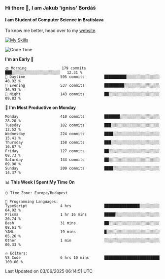 ### Hi there 👋, I am Jakub 'igniss' Bordáš

#### I am Student of Computer Science in Bratislava
To know me better, head over to my [website](https://bordas.sk).

[![My Skills](https://skillicons.dev/icons?i=js,typescript,html,css,figma,svelte,vue,next,postgresql,nest,express,nodejs)](https://bordas.sk)


<!--START_SECTION:waka-->
![Code Time](http://img.shields.io/badge/Code%20Time-1%2C921%20hrs%2043%20mins-blue)

**I'm an Early 🐤** 

```text
🌞 Morning                179 commits         ███░░░░░░░░░░░░░░░░░░░░░░   12.31 % 
🌆 Daytime                595 commits         ██████████░░░░░░░░░░░░░░░   40.92 % 
🌃 Evening                537 commits         █████████░░░░░░░░░░░░░░░░   36.93 % 
🌙 Night                  143 commits         ██░░░░░░░░░░░░░░░░░░░░░░░   09.83 % 
```
📅 **I'm Most Productive on Monday** 

```text
Monday                   410 commits         ███████░░░░░░░░░░░░░░░░░░   28.20 % 
Tuesday                  182 commits         ███░░░░░░░░░░░░░░░░░░░░░░   12.52 % 
Wednesday                224 commits         ████░░░░░░░░░░░░░░░░░░░░░   15.41 % 
Thursday                 158 commits         ███░░░░░░░░░░░░░░░░░░░░░░   10.87 % 
Friday                   127 commits         ██░░░░░░░░░░░░░░░░░░░░░░░   08.73 % 
Saturday                 144 commits         ██░░░░░░░░░░░░░░░░░░░░░░░   09.90 % 
Sunday                   209 commits         ████░░░░░░░░░░░░░░░░░░░░░   14.37 % 
```


📊 **This Week I Spent My Time On** 

```text
🕑︎ Time Zone: Europe/Budapest

💬 Programming Languages: 
TypeScript               4 hrs               ████████████████░░░░░░░░░   64.92 % 
Prisma                   1 hr 16 mins        █████░░░░░░░░░░░░░░░░░░░░   20.74 % 
Bash                     31 mins             ██░░░░░░░░░░░░░░░░░░░░░░░   08.61 % 
YAML                     19 mins             █░░░░░░░░░░░░░░░░░░░░░░░░   05.26 % 
Other                    1 min               ░░░░░░░░░░░░░░░░░░░░░░░░░   00.33 % 

🔥 Editors: 
VS Code                  6 hrs 10 mins       █████████████████████████   100.00 % 
```


 Last Updated on 03/06/2025 06:14:51 UTC
<!--END_SECTION:waka-->
